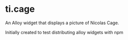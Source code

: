 # ti.cage

An Alloy widget that displays a picture of Nicolas Cage.

Initially created to test distributing alloy widgets with npm
